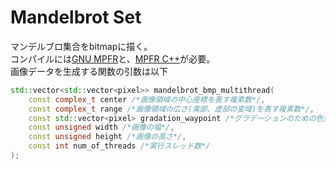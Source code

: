 # Mandelbrot Set
マンデルブロ集合をbitmapに描く。  
コンパイルには[GNU MPFR](https://www.mpfr.org/)と、[MPFR C++](http://www.holoborodko.com/pavel/mpfr/)が必要。  
画像データを生成する関数の引数は以下
```cpp
std::vector<std::vector<pixel>> mandelbrot_bmp_multithread(
	const complex_t center /*画像領域の中心座標を表す複素数*/,
	const complex_t range /*画像領域の広さ(実部、虚部の変域)を表す複素数*/,
	const std::vector<pixel> gradation_waypoint /*グラデーションのための色集合*/,
	const unsigned width /*画像の幅*/,
	const unsigned height /*画像の高さ*/,
	const int num_of_threads /*実行スレッド数*/
);
```
